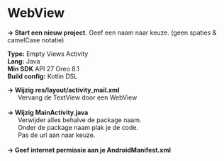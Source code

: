 # WebView
**-> Start een nieuw project.** Geef een naam naar keuze. (geen spaties & camelCase notatie)<br>

**Type:** Empty Views Activity<br>
**Lang:** Java<br>
**Min SDK** API 27 Oreo 8.1<br>
**Build config:** Kotlin DSL<br>

**-> Wijzig res/layout/activity_mail.xml**  <br>
 &nbsp;&nbsp;&nbsp;&nbsp;&nbsp;&nbsp;Vervang de TextView door een WebView<br><br>
**-> Wijzig MainActivity.java** <br>
 &nbsp;&nbsp;&nbsp;&nbsp;&nbsp;&nbsp;Verwijder alles behalve de package naam.<br>
 &nbsp;&nbsp;&nbsp;&nbsp;&nbsp;&nbsp;Onder de package naam plak je de code.<br>
     &nbsp;&nbsp;&nbsp;&nbsp;&nbsp;&nbsp;Pas de url aan naar keuze.<br><br>
**-> Geef internet permissie aan je AndroidManifest.xml** <uses-permission android:name="android.permission.INTERNET" /><br>

